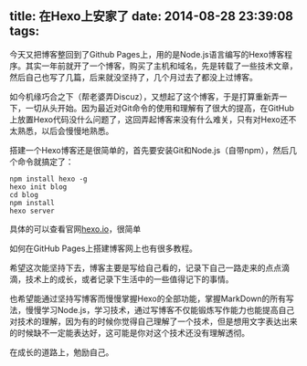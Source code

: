title: 在Hexo上安家了
date: 2014-08-28 23:39:08
tags:
---

今天又把博客整回到了Github Pages上，用的是Node.js语言编写的Hexo博客程序。其实一年前就开了一个博客，购买了主机和域名，先是转载了一些技术文章，然后自己也写了几篇，后来就没坚持了，几个月过去了都没上过博客。

如今机缘巧合之下（帮老婆弄Discuz），又想起了这个博客，于是打算重新弄一下，一切从头开始。因为最近对Git命令的使用和理解有了很大的提高，在GitHub上放置Hexo代码没什么问题了，这回弄起博客来没有什么难关，只有对Hexo还不太熟悉，以后会慢慢地熟悉。

搭建一个Hexo博客还是很简单的，首先要安装Git和Node.js（自带npm），然后几个命令就搞定了：

	npm install hexo -g
	hexo init blog
	cd blog
	npm install
	hexo server
	
具体的可以查看官网[hexo.io](http://hexo.io/ "Hexo")，很简单

如何在GitHub Pages上搭建博客网上也有很多教程。

希望这次能坚持下去，博客主要是写给自己看的，记录下自己一路走来的点点滴滴，技术上的成长，或者记录下生活中的一些值得记下的事情。

也希望能通过坚持写博客而慢慢掌握Hexo的全部功能，掌握MarkDown的所有写法，慢慢学习Node.js，学习技术，通过写博客不仅能锻炼写作能力也能提高自己对技术的理解，因为有的时候你觉得自己理解了一个技术，但是想用文字表达出来的时候缺不一定能表达好，这可能是你对这个技术还没有理解透彻。

在成长的道路上，勉励自己。
